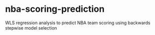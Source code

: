 # nba-scoring-prediction
WLS regression analysis to predict NBA team scoring using backwards stepwise model selection
